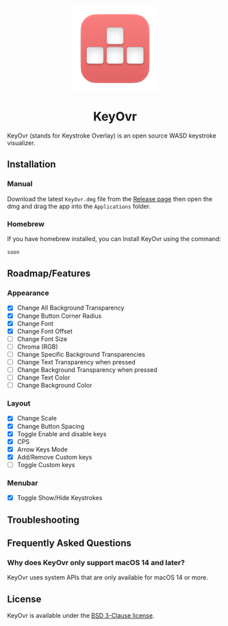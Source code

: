 <div align="center">
    <img src="assets/AppIcon-256.png" width=200 height=200>
    <h1>KeyOvr</h1>
</div>

KeyOvr (stands for Keystroke Overlay) is an open source WASD keystroke visualizer.

## Installation

### Manual

Download the latest `KeyOvr.dmg` file from the [Release page](https://github.com/fizxxr/KeyOvr/releases) then open the dmg and drag the app into the `Applications` folder.

### Homebrew

If you have homebrew installed, you can Install KeyOvr using the command:

```sh
soon
```

## Roadmap/Features

### Appearance

- [x] Change All Background Transparency
- [x] Change Button Corner Radius
- [x] Change Font
- [x] Change Font Offset
- [ ] Change Font Size
- [ ] Chroma (RGB)
- [ ] Change Specific Background Transparencies
- [ ] Change Text Transparency when pressed
- [ ] Change Background Transparency when pressed
- [ ] Change Text Color
- [ ] Change Background Color

### Layout

- [x] Change Scale
- [x] Change Button Spacing
- [x] Toggle Enable and disable keys
- [x] CPS
- [x] Arrow Keys Mode
- [x] Add/Remove Custom keys
- [ ] Toggle Custom keys

### Menubar

- [x] Toggle Show/Hide Keystrokes

## Troubleshooting


## Frequently Asked Questions

### Why does KeyOvr only support macOS 14 and later?

KeyOvr uses system APIs that are only available for macOS 14 or more.

## License

KeyOvr is available under the [BSD 3-Clause license](LICENSE).
